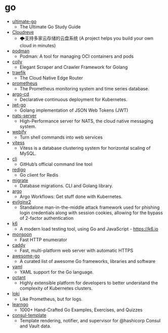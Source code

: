 # go
- [ultimate-go](https://github.com/hoanhan101/ultimate-go)
  - The Ultimate Go Study Guide
- [Cloudreve](https://github.com/cloudreve/Cloudreve)
  - 🌩支持多家云存储的云盘系统 (A project helps you build your own cloud in minutes)
- [podman](https://github.com/containers/podman)
  - Podman: A tool for managing OCI containers and pods
- [colly](https://github.com/gocolly/colly)
  - Elegant Scraper and Crawler Framework for Golang
- [traefik](https://github.com/containous/traefik)
  - The Cloud Native Edge Router
- [prometheus](https://github.com/prometheus/prometheus)
  - The Prometheus monitoring system and time series database.
- [argo-cd](https://github.com/argoproj/argo-cd)
  - Declarative continuous deployment for Kubernetes.
- [jwt-go](https://github.com/dgrijalva/jwt-go)
  - Golang implementation of JSON Web Tokens (JWT)
- [nats-server](https://github.com/nats-io/nats-server)
  - High-Performance server for NATS, the cloud native messaging system.
- [webify](https://github.com/beefsack/webify)
  - Turn shell commands into web services
- [vitess](https://github.com/vitessio/vitess)
  - Vitess is a database clustering system for horizontal scaling of MySQL.
- [cli](https://github.com/cli/cli)
  - GitHub’s official command line tool
- [redigo](https://github.com/gomodule/redigo)
  - Go client for Redis
- [migrate](https://github.com/golang-migrate/migrate)
  - Database migrations. CLI and Golang library.
- [argo](https://github.com/argoproj/argo)
  - Argo Workflows: Get stuff done with Kubernetes.
- [evilginx2](https://github.com/kgretzky/evilginx2)
  - Standalone man-in-the-middle attack framework used for phishing login credentials along with session cookies, allowing for the bypass of 2-factor authentication
- [k6](https://github.com/loadimpact/k6)
  - A modern load testing tool, using Go and JavaScript - https://k6.io
- [monsoon](https://github.com/RedTeamPentesting/monsoon)
  - Fast HTTP enumerator
- [caddy](https://github.com/caddyserver/caddy)
  - Fast, multi-platform web server with automatic HTTPS
- [awesome-go](https://github.com/avelino/awesome-go)
  - A curated list of awesome Go frameworks, libraries and software
- [yaml](https://github.com/go-yaml/yaml)
  - YAML support for the Go language.
- [octant](https://github.com/vmware-tanzu/octant)
  - Highly extensible platform for developers to better understand the complexity of Kubernetes clusters.
- [loki](https://github.com/grafana/loki)
  - Like Prometheus, but for logs.
- [learngo](https://github.com/inancgumus/learngo)
  - 1000+ Hand-Crafted Go Examples, Exercises, and Quizzes
- [consul-template](https://github.com/hashicorp/consul-template)
  - Template rendering, notifier, and supervisor for @hashicorp Consul and Vault data.
